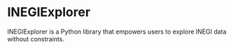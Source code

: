 # INEGIExplorer
INEGIExplorer is a Python library that empowers users to explore INEGI data without constraints.
